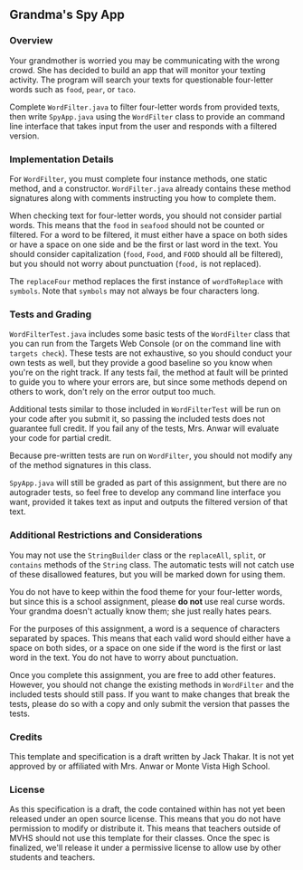 ## Grandma's Spy App ##

### Overview ###

Your grandmother is worried you may be communicating with the wrong crowd. She has decided to build an app that will monitor your texting activity. The program will search your texts for questionable four-letter words such as `food`, `pear`, or `taco`.

Complete `WordFilter.java` to filter four-letter words from provided texts, then write `SpyApp.java` using the `WordFilter` class to provide an command line interface that takes input from the user and responds with a filtered version.

### Implementation Details ###

For `WordFilter`, you must complete four instance methods, one static method, and a constructor. `WordFilter.java` already contains these method signatures along with comments instructing you how to complete them.

When checking text for four-letter words, you should not consider partial words. This means that the `food` in `seafood` should not be counted or filtered. For a word to be filtered, it must either have a space on both sides or have a space on one side and be the first or last word in the text. You should consider capitalization (`food`, `Food`, and `FOOD` should all be filtered), but you should not worry about punctuation (`food,` is not replaced).

The `replaceFour` method replaces the first instance of `wordToReplace` with `symbols`. Note that `symbols` may not always be four characters long.

### Tests and Grading ###

`WordFilterTest.java` includes some basic tests of the `WordFilter` class that you can run from the Targets Web Console (or on the command line with `targets check`). These tests are not exhaustive, so you should conduct your own tests as well, but they provide a good baseline so you know when you're on the right track. If any tests fail, the method at fault will be printed to guide you to where your errors are, but since some methods depend on others to work, don't rely on the error output too much.

Additional tests similar to those included in `WordFilterTest` will be run on your code after you submit it, so passing the included tests does not guarantee full credit. If you fail any of the tests, Mrs. Anwar will evaluate your code for partial credit.

Because pre-written tests are run on `WordFilter`, you should not modify any of the method signatures in this class.

`SpyApp.java` will still be graded as part of this assignment, but there are no autograder tests, so feel free to develop any command line interface you want, provided it takes text as input and outputs the filtered version of that text.

### Additional Restrictions and Considerations ###

You may not use the `StringBuilder` class or the `replaceAll`, `split`, or `contains` methods of the `String` class. The automatic tests will not catch use of these disallowed features, but you will be marked down for using them.

You do not have to keep within the food theme for your four-letter words, but since this is a school assignment, please **do not** use real curse words. Your grandma doesn't actually know them; she just really hates pears.

For the purposes of this assignment, a word is a sequence of characters separated by spaces. This means that each valid word should either have a space on both sides, or a space on one side if the word is the first or last word in the text. You do not have to worry about punctuation.

Once you complete this assignment, you are free to add other features. However, you should not change the existing methods in `WordFilter` and the included tests should still pass. If you want to make changes that break the tests, please do so with a copy and only submit the version that passes the tests.

### Credits ###

This template and specification is a draft written by Jack Thakar. It is not yet approved by or affiliated with Mrs. Anwar or Monte Vista High School.

### License ###

As this specification is a draft, the code contained within has not yet been released under an open source license. This means that you do not have permission to modify or distribute it. This means that teachers outside of MVHS should not use this template for their classes. Once the spec is finalized, we'll release it under a permissive license to allow use by other students and teachers.